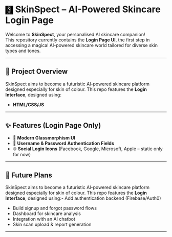 # <img src="images/ss_icon.png" alt="SkinSpect Logo" width="24" style="vertical-align: middle;" /> SkinSpect – AI-Powered Skincare Login Page


Welcome to **SkinSpect**, your personalised AI skincare companion!  
This repository currently contains the **Login Page UI**, the first step in accessing a magical AI-powered skincare world tailored for diverse skin types and tones.

---

## 🚀 Project Overview

SkinSpect aims to become a futuristic AI-powered skincare platform designed especially for skin of colour. This repo features the **Login Interface**, designed using:
- **HTML/CSS/JS** 

---

## ✨ Features (Login Page Only)
- 🧊 **Modern Glassmorphism UI**
- 🔐 **Username & Password Authentication Fields**
- 🌐 **Social Login Icons** (Facebook, Google, Microsoft, Apple – static only for now)

---

## 🧠 Future Plans

SkinSpect aims to become a futuristic AI-powered skincare platform designed especially for skin of colour. This repo features the **Login Interface**, designed using:- Add authentication backend (Firebase/Auth0)
- Build signup and forgot password flows
- Dashboard for skincare analysis
- Integration with an AI chatbot
- Skin scan upload & report generation

---


